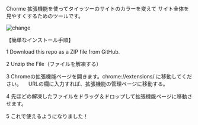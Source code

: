 Chorme 拡張機能を使ってタイッツーのサイトのカラーを変えて
サイト全体を見やすくするためのツールです。


![change](https://github.com/Ultraleaf/Taittsuu-chrome_addon/assets/138953741/449a21f9-33af-433d-93da-4ba8a03276d6)

【簡単なインストール手順】

1 Download this repo as a ZIP file from GitHub.

2 Unzip the File（ファイルを解凍する）

3 Chromeの拡張機能ページを開きます。chrome://extensions/ に移動してください。
　URLの欄に入力すれば、拡張機能の管理ページに移動する。

4 先ほどの解凍したファイルをドラッグ＆ドロップして拡張機能ページに移動させます。

5 これで使えるようになりました！


